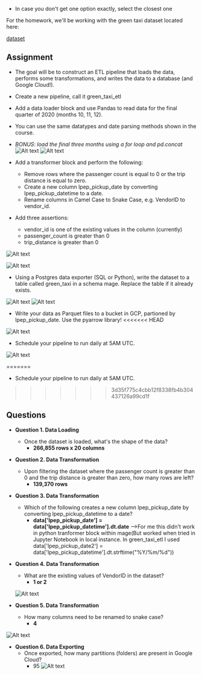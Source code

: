 * In case you don't get one option exactly, select the closest one

For the homework, we'll be working with the green taxi dataset located here:

[dataset](https://github.com/DataTalksClub/nyc-tlc-data/releases/download/green/green_tripdata_2020-{month}.csv.gz)

## **Assignment**
* The goal will be to construct an ETL pipeline that loads the data, performs some transformations, and writes the data to a database (and Google Cloud!).

* Create a new pipeline, call it green_taxi_etl
* Add a data loader block and use Pandas to read data for the final quarter of 2020 (months 10, 11, 12).
* You can use the same datatypes and date parsing methods shown in the course.  
* _BONUS: load the final three months using a for loop and pd.concat_
![Alt text](image.png)
![Alt text](image-1.png)
* Add a transformer block and perform the following:  
  * Remove rows where the passenger count is equal to 0 or the trip distance is equal to zero.
  * Create a new column lpep_pickup_date by converting lpep_pickup_datetime to a date.
  * Rename columns in Camel Case to Snake Case, e.g. VendorID to vendor_id.
* Add three assertions:
  * vendor_id is one of the existing values in the column (currently)
  * passenger_count is greater than 0
  * trip_distance is greater than 0

![Alt text](image-2.png)

![Alt text](image-3.png)

* Using a Postgres data exporter (SQL or Python), write the dataset to a table called green_taxi in a schema mage. Replace the table if it already exists.
  
![Alt text](image-4.png)
![Alt text](image-5.png)

* Write your data as Parquet files to a bucket in GCP, partioned by lpep_pickup_date. Use the pyarrow library!
<<<<<<< HEAD
  
![Alt text](image-9.png)
* Schedule your pipeline to run daily at 5AM UTC.

![Alt text](image-10.png)

=======
* Schedule your pipeline to run daily at 5AM UTC.

>>>>>>> 3d35f775c4cbb12f8338fb4b304437126a99cd1f
## **Questions**
* **Question 1. Data Loading**
  * Once the dataset is loaded, what's the shape of the data?
    * **266,855 rows x 20 columns**


* **Question 2. Data Transformation**
  * Upon filtering the dataset where the passenger count is greater than 0 and the trip distance is greater than zero, how many rows are left?
    * **139,370 rows**

* **Question 3. Data Transformation**
  * Which of the following creates a new column lpep_pickup_date by converting lpep_pickup_datetime to a date?
    * **data['lpep_pickup_date'] = data['lpep_pickup_datetime'].dt.date** -->For me this didn't work in python tranformer block within mage(But worked when tried in Jupyter Notebook in local instance. In green_taxi_etl I used data['lpep_pickup_date2'] = data['lpep_pickup_datetime'].dt.strftime("%Y/%m/%d"))

* **Question 4. Data Transformation**
  * What are the existing values of VendorID in the dataset?
    * **1 or 2**
  
  ![Alt text](image-6.png)


* **Question 5. Data Transformation**
  * How many columns need to be renamed to snake case?
    * **4**

![Alt text](image-7.png)
* **Question 6. Data Exporting**
  * Once exported, how many partitions (folders) are present in Google Cloud?
    * 95
![Alt text](image-8.png)